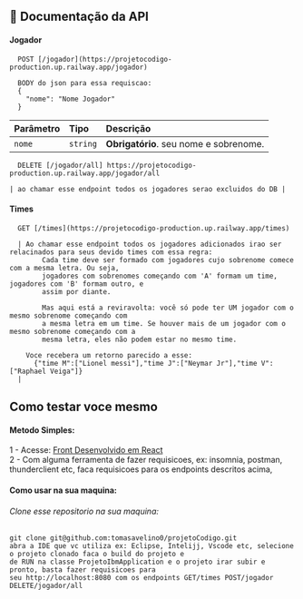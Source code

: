 ## 🔎 Documentação da API

#### Jogador

```
  POST [/jogador](https://projetocodigo-production.up.railway.app/jogador)

  BODY do json para essa requiscao:
  {
    "nome": "Nome Jogador"
  }
```

| Parâmetro   | Tipo       | Descrição                           |
| :---------- | :--------- | :---------------------------------- |
| `nome` | `string` | **Obrigatório**. seu nome e sobrenome. |

```
  DELETE [/jogador/all] https://projetocodigo-production.up.railway.app/jogador/all
 
| ao chamar esse endpoint todos os jogadores serao excluidos do DB |

```

#### Times

```
  GET [/times](https://projetocodigo-production.up.railway.app/times)

  | Ao chamar esse endpoint todos os jogadores adicionados irao ser relacinados para seus devido times com essa regra:
        Cada time deve ser formado com jogadores cujo sobrenome comece com a mesma letra. Ou seja,
        jogadores com sobrenomes começando com 'A' formam um time, jogadores com 'B' formam outro, e     
        assim por diante.

        Mas aqui está a reviravolta: você só pode ter UM jogador com o mesmo sobrenome começando com
        a mesma letra em um time. Se houver mais de um jogador com o mesmo sobrenome começando com a 
        mesma letra, eles não podem estar no mesmo time.

    Voce recebera um retorno parecido a esse:
      {"time M":["Lionel messi"],"time J":["Neymar Jr"],"time V":["Raphael Veiga"]}
  |
```

## Como testar voce mesmo

  #### Metodo Simples:
   1 - Acesse: <a href="https://projeto-codigo-front.vercel.app/" target="_blank">Front Desenvolvido em React</a>  
   2 - Com alguma ferramenta de fazer requisicoes, ex: insomnia, postman, thunderclient etc, faca requisicoes para os endpoints descritos acima,
  


  #### Como usar na sua maquina:

  ###### Clone esse repositorio na sua maquina:
    git clone git@github.com:tomasavelino0/projetoCodigo.git
    abra a IDE que vc utiliza ex: Eclipse, Intelijj, Vscode etc, selecione o projeto clonado faca o build do projeto e 
    de RUN na classe ProjetoIbmApplication e o projeto irar subir e pronto, basta fazer requisicoes para 
    seu http://localhost:8080 com os endpoints GET/times POST/jogador DELETE/jogador/all 
    
    
    
  
  
